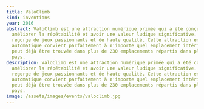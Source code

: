 ```yaml
---
title: ValoClimb
kind: inventions
year: 2016
abstract: ValoClimb est une attraction numérique primée qui a été conçue pour
  améliorer la répétabilité et avoir une valeur ludique significative. ValoClimb
  regorge de jeux passionnants et de haute qualité. Cette attraction entièrement
  automatique convient parfaitement à n'importe quel emplacement intérieur et
  peut déjà être trouvée dans plus de 230 emplacements répartis dans plus de 50
  pays.
description: ValoClimb est une attraction numérique primée qui a été conçue pour
  améliorer la répétabilité et avoir une valeur ludique significative. ValoClimb
  regorge de jeux passionnants et de haute qualité. Cette attraction entièrement
  automatique convient parfaitement à n'importe quel emplacement intérieur et
  peut déjà être trouvée dans plus de 230 emplacements répartis dans plus de 50
  pays.
image: /assets/images/events/valoclimb.jpg
---
```

